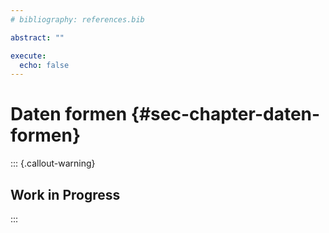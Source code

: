 ```yaml
---
# bibliography: references.bib

abstract: ""

execute: 
  echo: false
---
```


# Daten formen {#sec-chapter-daten-formen}

::: {.callout-warning}
## Work in Progress
:::